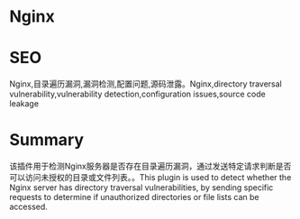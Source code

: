 # Nginx
# SEO
Nginx,目录遍历漏洞,漏洞检测,配置问题,源码泄露。Nginx,directory traversal vulnerability,vulnerability detection,configuration issues,source code leakage
# Summary
该插件用于检测Nginx服务器是否存在目录遍历漏洞，通过发送特定请求判断是否可以访问未授权的目录或文件列表。。This plugin is used to detect whether the Nginx server has directory traversal vulnerabilities, by sending specific requests to determine if unauthorized directories or file lists can be accessed.
